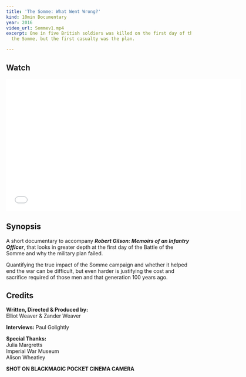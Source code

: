 ```yaml
---
title: 'The Somme: What Went Wrong?'
kind: 10min Documentary
year: 2016
video_url: Sommev1.mp4
excerpt: One in five British soldiers was killed on the first day of the Battle of
  the Somme, but the first casualty was the plan.

---
```

## Watch

<iframe src="[https://player.vimeo.com/video/165465760?title=0&byline=0&portrait=0](https://player.vimeo.com/video/165465760?title=0&byline=0&portrait=0 "https://player.vimeo.com/video/165465760?title=0&byline=0&portrait=0")" width="640" height="360" frameborder="0" webkitallowfullscreen mozallowfullscreen allowfullscreen></iframe>

## Synopsis

A short documentary to accompany **_Robert Gilson: Memoirs of an Infantry Officer_**, that looks in greater depth at the first day of the Battle of the Somme and why the military plan failed.

Quantifying the true impact of the Somme campaign and whether it helped end the war can be difficult, but even harder is justifying the cost and sacrifice required of those men and that generation 100 years ago.

## Credits

**Written, Directed & Produced by:** <br>Elliot Weaver & Zander Weaver

**Interviews:** Paul Golightly

**Special Thanks:** <br>Julia Margretts<br>Imperial War Museum<br>Alison Wheatley

**SHOT ON BLACKMAGIC POCKET CINEMA CAMERA**